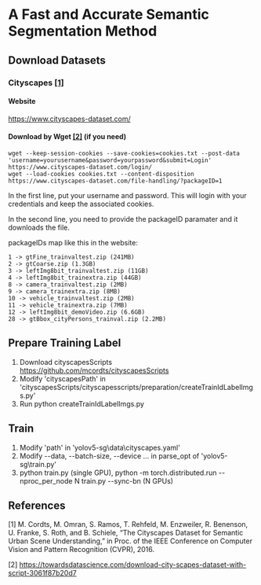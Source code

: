 # A Fast and Accurate Semantic Segmentation Method

## Download Datasets

### Cityscapes [[1]](#1)

#### Website
https://www.cityscapes-dataset.com/

#### Download by Wget [[2]](#2) (if you need)

```
wget --keep-session-cookies --save-cookies=cookies.txt --post-data 'username=yourusername&password=yourpassword&submit=Login' https://www.cityscapes-dataset.com/login/
wget --load-cookies cookies.txt --content-disposition https://www.cityscapes-dataset.com/file-handling/?packageID=1
```
In the first line, put your username and password. This will login with your credentials and keep the associated cookies.

In the second line, you need to provide the packageID paramater and it downloads the file.

packageIDs map like this in the website:
```
1 -> gtFine_trainvaltest.zip (241MB)
2 -> gtCoarse.zip (1.3GB)
3 -> leftImg8bit_trainvaltest.zip (11GB)
4 -> leftImg8bit_trainextra.zip (44GB)
8 -> camera_trainvaltest.zip (2MB)
9 -> camera_trainextra.zip (8MB)
10 -> vehicle_trainvaltest.zip (2MB)
11 -> vehicle_trainextra.zip (7MB)
12 -> leftImg8bit_demoVideo.zip (6.6GB)
28 -> gtBbox_cityPersons_trainval.zip (2.2MB)
```

## Prepare Training Label

1. Download cityscapesScripts https://github.com/mcordts/cityscapesScripts
2. Modify 'cityscapesPath' in 'cityscapesScripts/cityscapesscripts/preparation/createTrainIdLabelImgs.py'
3. Run python createTrainIdLabelImgs.py

## Train
1. Modify 'path' in 'yolov5-sg\data\cityscapes.yaml'
2. Modify --data, --batch-size, --device ... in parse_opt of 'yolov5-sg\train.py'
3. python train.py (single GPU), python -m torch.distributed.run --nproc_per_node N train.py --sync-bn (N GPUs)

## References
<a id="1">[1]</a> M. Cordts, M. Omran, S. Ramos, T. Rehfeld, M. Enzweiler, R. Benenson, U. Franke, S. Roth, and B. Schiele, “The Cityscapes Dataset for Semantic Urban Scene Understanding,” in Proc. of the IEEE Conference on Computer Vision and Pattern Recognition (CVPR), 2016. 

<a id="2">[2]</a> https://towardsdatascience.com/download-city-scapes-dataset-with-script-3061f87b20d7